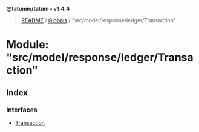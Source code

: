 **@tatumio/tatum - v1.4.4**

> [README](../README.md) / [Globals](../globals.md) / "src/model/response/ledger/Transaction"

# Module: "src/model/response/ledger/Transaction"

## Index

### Interfaces

* [Transaction](../interfaces/_src_model_response_ledger_transaction_.transaction.md)

